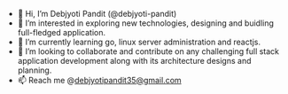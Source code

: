 - 👋 Hi, I’m Debjyoti Pandit (@debjyoti-pandit)
- 👀 I’m interested in exploring new technologies, designing and buidling full-fledged application.
- 🌱 I’m currently learning go, linux server administration and reactjs.
- 💞️ I’m looking to collaborate and contribute on any challenging full stack application development along with its architecture designs and planning.
- 📫 Reach me @debjyotipandit35@gmail.com
